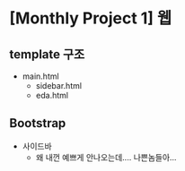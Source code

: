 # [Monthly Project 1] 웹

## template 구조
  - main.html
    - sidebar.html
    - eda.html

## Bootstrap
  - 사이드바
    - 왜 내껀 예쁘게 안나오는데.... 나쁜놈들아...
    
